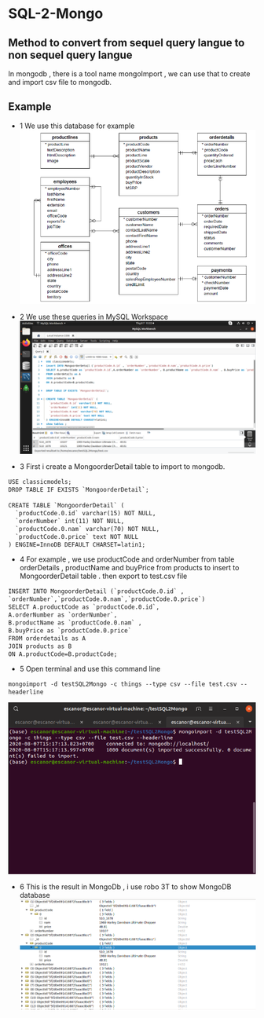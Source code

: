 # SQL-2-Mongo
## Method to convert from sequel query langue to non sequel query langue 
In mongodb , there is a tool name mongoImport , we can use that to create and import csv file to mongodb. 

## Example
* 1 We use this database for example 
![Image of Diagram](https://github.com/quan191/SQL-2-Mongo/blob/master/databasediagram.png?raw=true)

* 2 We use these queries in MySQL Workspace 
![Image of SQL ](https://github.com/quan191/SQL-2-Mongo/blob/master/MySQL.png?raw=true)

* 3 First i create a MongoorderDetail table to import to mongodb. 
```
USE classicmodels;
DROP TABLE IF EXISTS `MongoorderDetail`;

CREATE TABLE `MongoorderDetail` (
  `productCode.0.id` varchar(15) NOT NULL,
  `orderNumber` int(11) NOT NULL,
  `productCode.0.nam` varchar(70) NOT NULL,
  `productCode.0.price` text NOT NULL
) ENGINE=InnoDB DEFAULT CHARSET=latin1;
```
* 4 For example , we use productCode and orderNumber from table orderDetails , productName and buyPrice from products to insert to MongoorderDetail table . then export to test.csv file
```
INSERT INTO MongoorderDetail (`productCode.0.id` , `orderNumber`,`productCode.0.nam`,`productCode.0.price`)
SELECT A.productCode as `productCode.0.id`,
A.orderNumber as `orderNumber`, 
B.productName as `productCode.0.nam` , 
B.buyPrice as `productCode.0.price`
FROM orderdetails as A
JOIN products as B 
ON A.productCode=B.productCode;
```

* 5 Open terminal and use this command line 
```
mongoimport -d testSQL2Mongo -c things --type csv --file test.csv --headerline
```
![Image of terminal ](https://github.com/quan191/SQL-2-Mongo/blob/master/terminal.png?raw=true)

* 6 This is the result in MongoDb , i use robo 3T to show MongoDB database
![Image of terminal ](https://github.com/quan191/SQL-2-Mongo/blob/master/mongo.png?raw=true)




